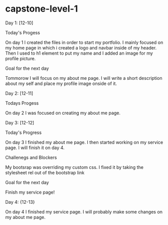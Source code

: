 # capstone-level-1

Day 1: [12-10]

Today's Progess

On day 1 I created the files in order to start my portfolio. I mainly focused on my home page in which i created a logo and navbar inside of my header. Then I used to h1 element to put my name and I added an image for my profile picture.

Goal for the next day

Tommorow I will focus on my about me page. I will write a short description about my self and place my profile image onside of it.

Day 2: [12-11]

Todays Progess

On day 2 I was focused on creating my about me page.

Day 3: [12-12]

Today's Progress 

On day 3 I finished my about me page. I then started working on my service page. I will finish it on day 4.

Challenegs and Blockers

My bootsrap was overriding my custom css. I fixed it by taking the stylesheet rel out of the bootstrap link

Goal for the next day 

Finish my service page!

Day 4: {12-13}

On day 4 I finished my service page. I will probably make some changes on my about me page.



